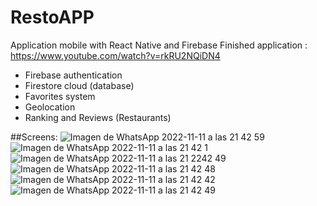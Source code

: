 # RestoAPP
Application mobile with React Native and Firebase
Finished application : https://www.youtube.com/watch?v=rkRU2NQiDN4

- Firebase authentication
- Firestore cloud (database)
- Favorites system
- Geolocation
- Ranking and Reviews (Restaurants)

##Screens:
![Imagen de WhatsApp 2022-11-11 a las 21 42 59](https://user-images.githubusercontent.com/93667112/201448231-af4b0550-cab1-4363-8dcb-95dc435e28d2.jpg)
![Imagen de WhatsApp 2022-11-11 a las 21 42 1](https://user-images.githubusercontent.com/93667112/201448232-a8b6603e-5c20-4195-b227-1b938f9ebdb4.jpg)
![Imagen de WhatsApp 2022-11-11 a las 21 2242 49](https://user-images.githubusercontent.com/93667112/201448234-05897832-aa3e-4f73-84de-1a3b9ba1c4ff.jpg)
![Imagen de WhatsApp 2022-11-11 a las 21 42 48](https://user-images.githubusercontent.com/93667112/201448238-ad7f3e85-c713-45a3-a38b-13a9b1d78479.jpg)
![Imagen de WhatsApp 2022-11-11 a las 21 42 42](https://user-images.githubusercontent.com/93667112/201448239-8516bcff-8439-4e03-b839-9d5d9336e3c5.jpg)
![Imagen de WhatsApp 2022-11-11 a las 21 42 49](https://user-images.githubusercontent.com/93667112/201448242-96c45913-3fdb-4e9f-9706-2983dc7842dc.jpg)
